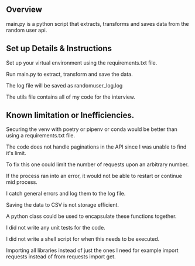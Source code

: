 ## Overview

main.py is a python script that extracts, transforms and saves data from the random user api.

## Set up Details & Instructions

Set up your virtual environment using the requirements.txt file.

Run main.py to extract, transform and save the data.

The log file will be saved as randomuser_log.log

The utils file contains all of my code for the interview.

## Known limitation or Inefficiencies.

Securing the venv with poetry or pipenv or conda would be better than using a requirements.txt file.

The code does not handle paginations in the API since I was unable to find it's limit.

To fix this one could limit the number of requests upon an arbitrary number.

If the process ran into an error, it would not be able to restart or continue mid process.

I catch general errors and log them to the log file.

Saving the data to CSV is not storage efficient.

A python class could be used to encapsulate these functions together.

I did not write any unit tests for the code.

I did not write a shell script for when this needs to be executed.

Importing all libraries instead of just the ones I need for example import requests instead of from requests import get.